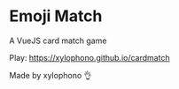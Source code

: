 # Emoji Match
A VueJS card match game

Play: https://xylophono.github.io/cardmatch

Made by xylophono 👌